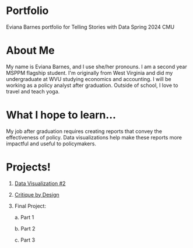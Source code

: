 # Portfolio
Eviana Barnes portfolio for Telling Stories with Data Spring 2024 CMU
# About Me
My name is Eviana Barnes, and I use she/her pronouns. I am a second year MSPPM flagship student. I'm originally from West Virginia and did my undergraduate at WVU studying economics and accounting. I will be working as a policy analyst after graduation. Outside of school, I love to travel and teach yoga.
# What I hope to learn...
My job after graduation requires creating reports that convey the effectiveness of policy. Data visualizations help make these reports more impactful and useful to policymakers. 
# Projects!
1. [Data Visualization #2](/dataviz2.md)
2. [Critique by Design](/CritiquebyDesign.md)
3. Final Project:
   
   a. Part 1
   
   b. Part 2
   
   c. Part 3
